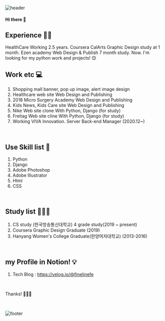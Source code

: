 ![header](https://capsule-render.vercel.app/api?type=wave&color=auto&height=300&section=header&text=SoohyunKim&fontSize=90)

#### Hi there 👋

## Experience ✍🏻
HealthCare Working 2.5 years.
Coursera CalArts Graphic Design study at 1 month.
Ezen academy Web Design & Publish 7 month study.
Now. I'm looking for my python work and projects! 😊

## Work etc 💻
1) Shopping mall banner, pop up image, alert image design
2) Healthcare web site Web Design and Publishing
3) 2018 Micro Surgery Academy Web Design and Publishing
4) Kids News, Kids Care site Web Design and Publishing
5) Nike Web site clone With Python, Django (for study)
6) Freitag Web site cline With Python, Django (for study)
7) Working VIVA Innovation. Server Back-end Manager (2020.12~)

<br />

## Use Skill list 💫
1) Python
2) Django
3) Adobe Photoshop
4) Adobe Illustrator
5) Html
6) CSS

<br />

## Study list 👩🏻‍💻
1) CS study (한국방송통신대학교) 4 grade study(2019 ~ present)
2) Coursera Graphic Design Graduate (2019)
3) Hanyang Women's College Graduate(한양여자대학교) (2013-2016)


<br />

## my Profile in Notion! 💡
1) Tech Blog : https://velog.io/@finelinefe


<br />

Thanks! 🙇🏻‍♀️

<br />


![footer](https://capsule-render.vercel.app/api?section=footer)
